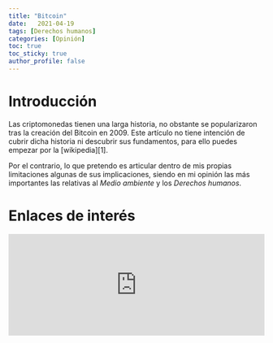 ```yaml
---
title: "Bitcoin"
date:   2021-04-19
tags: [Derechos humanos]
categories: [Opinión]
toc: true
toc_sticky: true
author_profile: false
---
```

# Introducción
Las criptomonedas tienen una larga historia, no obstante se popularizaron tras la creación del Bitcoin en 2009. Este artículo no tiene intención de cubrir dicha historia ni descubrir sus fundamentos, para ello puedes empezar por la [wikipedia][1].

Por el contrario, lo que pretendo es articular dentro de mis propias limitaciones algunas de sus implicaciones, siendo en mi opinión las más importantes las relativas al *Medio ambiente* y los *Derechos humanos*.


# Enlaces de interés
[^1]: https://es.wikipedia.org/wiki/Criptomoneda
 
<iframe id='audio_68577406' frameborder='0' allowfullscreen='' scrolling='no' height='200' style='width:100%;' src='https://www.ivoox.com/player_ej_68577406_6_1.html'></iframe>
<!--stackedit_data:
eyJoaXN0b3J5IjpbNTc3NTAyNjE3XX0=
-->